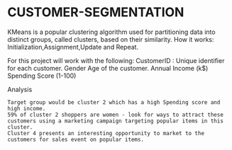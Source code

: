 # CUSTOMER-SEGMENTATION
KMeans is a popular clustering algorithm used for partitioning data into distinct groups, called clusters, based on their similarity. How it works:
Initialization,Assignment,Update and Repeat.



For this project will work with the following:
CustomerID : Unique identifier for each customer.
Gender
Age of the customer.
Annual Income (k$)
Spending Score (1-100)

Analysis

    Target group would be cluster 2 which has a high Spending score and high income.
    59% of cluster 2 shoppers are women - look for ways to attract these customers using a marketing campaign targeting popular items in this cluster.
    Cluster 4 presents an interesting opportunity to market to the customers for sales event on popular items.

